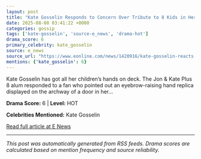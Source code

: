 ```yaml
---
layout: post
title: "Kate Gosselin Responds to Concern Over Tribute to 8 Kids in Her Home"
date: 2025-08-08 03:41:22 +0000
categories: gossip
tags: ['kate-gosselin', 'source-e_news', 'drama-hot']
drama_score: 6
primary_celebrity: kate_gosselin
source: e_news
source_url: "https://www.eonline.com/news/1420916/kate-gosselin-reacts-to-kids-hands-display-concern?cmpid=rss-syndicate-genericrss-us-top_stories"
mentions: {'kate_gosselin': 6}
---
```


Kate Gosselin has got all her children’s hands on deck. The Jon &amp; Kate Plus 8 alum responded to a fan who pointed out an eyebrow-raising hand replica displayed on the archway of a door in her...

**Drama Score:** 6 | **Level:** HOT

**Celebrities Mentioned:** Kate Gosselin

[Read full article at E News](https://www.eonline.com/news/1420916/kate-gosselin-reacts-to-kids-hands-display-concern?cmpid=rss-syndicate-genericrss-us-top_stories)

---
*This post was automatically generated from RSS feeds. Drama scores are calculated based on mention frequency and source reliability.*
